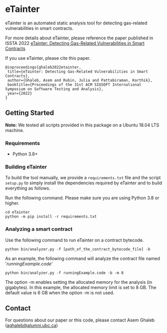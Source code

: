 # eTainter
eTainter is an automated static analysis tool for detecting gas-related vulnerabilities in smart contracts.

For more details about eTainter, please reference the paper published in ISSTA 2022 [eTainter: Detecting Gas-Related Vulnerabilities in Smart Contracts](https://blogs.ubc.ca/dependablesystemslab/2022/04/08/etainter-detecting-gas-related-vulnerabilities-in-smart-contracts)


If you use eTainter, please cite this paper.

 ```
@inproceedings{ghaleb2022etainter,
  title={eTainter: Detecting Gas-Related Vulnerabilities in Smart Contracts},
  author={Ghaleb, Asem and Rubin, Julia and Pattabiraman, Karthik},
  booktitle={Proceedings of the 31st ACM SIGSOFT International Symposium on Software Testing and Analysis},
  year={2022}
}
  ```

## Getting Started
**Note:** We tested all scripts provided in this package on a Ubuntu 18.04 LTS machine.

### Requirements
* Python 3.8+

### Building eTainter 

To build the tool manually, we provide a `requirements.txt` file and the script `setup.py` to simply install the dependencies required by eTainter and to build everything as follows.

Run the following command. Please make sure you are using Python 3.8 or higher.
  
```
cd eTainter
python -m pip install -r requirements.txt
```
 
 ### Analyzing a smart contract
Use the following command to run eTainter on a contract bytecode.
 ```
python bin/analyzer.py -f [path_of_the_contract_bytecode_file] -b
```      
As an example, the following command will analyze the contract file named '*runningExample.code*'
```
python bin/analyzer.py -f runningExample.code -b -m 8
```

The option -m enables setting the allocated memory for the analysis (in gigabytes). In this example, the allocated memory limit is set to 8 GB. The default value is 6 GB when the option -m is not used.

## Contact
For questions about our paper or this code, please contact Asem Ghaleb (aghaleb@alumni.ubc.ca)
